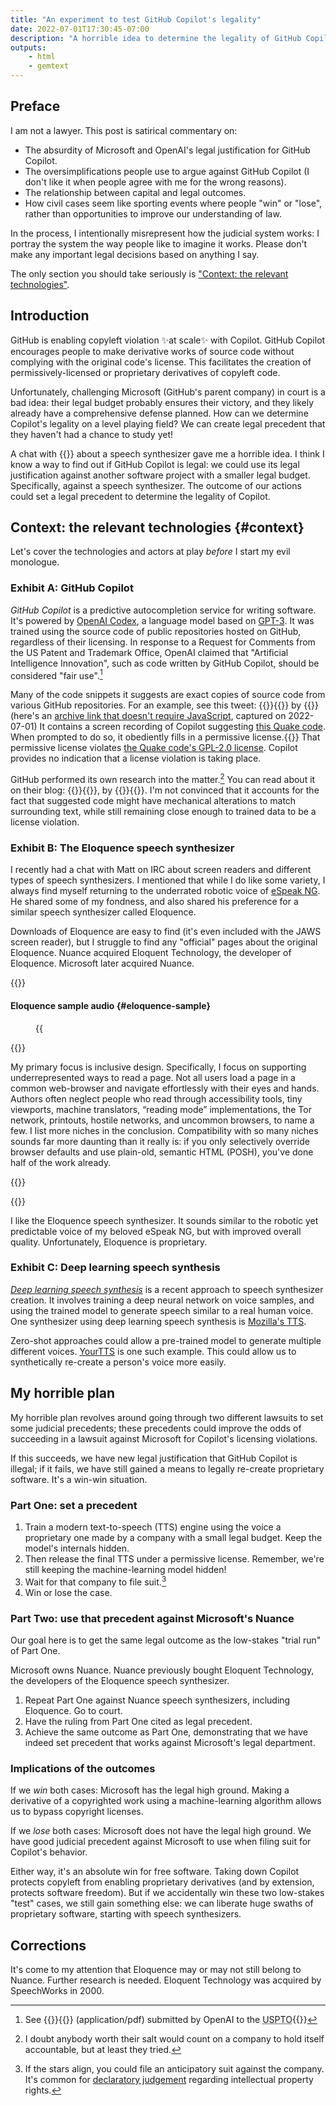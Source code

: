 ```yaml
---
title: "An experiment to test GitHub Copilot's legality"
date: 2022-07-01T17:30:45-07:00
description: "A horrible idea to determine the legality of GitHub Copilot, or of re-creating proprietary speech synthesizers: create legal precedent that doesn't exist yet!"
outputs:
    - html
    - gemtext
---
```

<section role="doc-preface">

<h2>Preface</h2>

I am not a lawyer. This post is satirical commentary on:

- The absurdity of Microsoft and OpenAI's legal justification for GitHub Copilot.
- The oversimplifications people use to argue against GitHub Copilot (I don't like it when people agree with me for the wrong reasons).
- The relationship between capital and legal outcomes.
- How civil cases seem like sporting events where people "win" or "lose", rather than opportunities to improve our understanding of law.

In the process, I intentionally misrepresent how the judicial system works: I portray the system the way people like to imagine it works. Please don't make any important legal decisions based on anything I say.

The only section you should take seriously is ["Context: the relevant technologies"](#context).

</section>

<section role="doc-introduction">

Introduction
------------

GitHub is enabling copyleft violation <span aria-hidden="true">✨</span>at scale<span aria-hidden="true">✨</span> with Copilot. GitHub Copilot encourages people to make derivative works of source code without complying with the original code's license. This facilitates the creation of permissively-licensed or proprietary derivatives of copyleft code.

Unfortunately, challenging Microsoft (GitHub's parent company) in court is a bad idea: their legal budget probably ensures their victory, and they likely already have a comprehensive defense planned. How can we determine Copilot's legality on a level playing field? We can create legal precedent that they haven't had a chance to study yet!

A chat with {{<indieweb-person itemprop="mentions" first-name="Matt" last-name="Campbell" url="https://mwcampbell.us/blog/">}} about a speech synthesizer gave me a horrible idea. I think I know a way to find out if GitHub Copilot is legal: we could use its legal justification against another software project with a smaller legal budget. Specifically, against a speech synthesizer. The outcome of our actions could set a legal precedent to determine the legality of Copilot.

</section>

Context: the relevant technologies {#context}
----------------------------------

Let's cover the technologies and actors at play _before_ I start my evil monologue.

### Exhibit A: GitHub Copilot

<dfn>GitHub Copilot</dfn> is a predictive autocompletion service for writing software. It's powered by [OpenAI Codex](https://openai.com/blog/openai-codex/), a language model based on [GPT-3](https://en.wikipedia.org/wiki/GPT-3). It was trained using the source code of public repositories hosted on GitHub, regardless of their licensing. In response to a Request for Comments from the US Patent and Trademark Office, OpenAI claimed that "Artificial Intelligence Innovation", such as code written by GitHub Copilot, should be considered "fair use".[^1]

Many of the code snippets it suggests are exact copies of source code from various GitHub repositories. For an example, see this tweet: {{<mention-work itemtype="SocialMediaPosting">}}{{<cited-work name="I don't want to say anything but that's not the right license Mr Copilot." url="https://twitter.com/mitsuhiko/status/1410886329924194309">}} by {{<indieweb-person url="https://lucumr.pocoo.org/about/" first-name="Armin" last-name="Ronacher" itemprop="author">}} (here's an <a itemprop="archivedAt" href="https://web.archive.org/web/20220701010012/https://nitter.pussthecat.org/mitsuhiko/status/1410886329924194309">archive link that doesn't require JavaScript</a>, captured on <time datetime="2022-07-01T01:00:12+00:00">2022-07-01</time>) <span itemprop="description">It contains a screen recording of Copilot suggesting [this Quake code](https://github.com/id-Software/Quake-III-Arena/blob/dbe4ddb10315479fc00086f08e25d968b4b43c49/code/game/q_math.c#L552). When prompted to do so, it obediently fills in a permissive license.</span>{{</mention-work>}} That permissive license violates [the Quake code's GPL-2.0 license](https://github.com/id-Software/Quake-III-Arena/blob/dbe4ddb10315479fc00086f08e25d968b4b43c49/COPYING.txt). Copilot provides no indication that a license violation is taking place.

GitHub performed its own research into the matter.[^2] You can read about it on their blog: {{<mention-work itemtype="BlogPosting">}}{{<cited-work url="https://github.blog/2021-06-30-github-copilot-research-recitation/" name="GitHub Copilot research recitation" extraName="headline">}}, by {{<indieweb-person url="https://github.com/wunderalbert" first-name="Albert" last-name="Ziegler" itemprop="author">}}{{</mention-work>}}. I'm not convinced that it accounts for the fact that suggested code might have mechanical alterations to match surrounding text, while still remaining close enough to trained data to be a license violation.

### Exhibit B: The Eloquence speech synthesizer

I recently had a chat with Matt on IRC about screen readers and different types of speech synthesizers. I mentioned that while I do like some variety, I always find myself returning to the underrated robotic voice of [eSpeak NG](https://github.com/espeak-ng/espeak-ng/). He shared some of my fondness, and also shared his preference for a similar speech synthesizer called Eloquence.

Downloads of Eloquence are easy to find (it's even included with the JAWS screen reader), but I struggle to find any "official" pages about the original Eloquence. Nuance acquired Eloquent Technology, the developer of Eloquence. Microsoft later acquired Nuance.

{{<transcribed-image id="eloquence" type="audio" itemtype2="AudioObject" itemprop="hasPart">}}

#### <span itemprop="name">Eloquence sample audio</span> {#eloquence-sample}

<figure>
{{<audio name="eloquence">}}
<figcaption itemprop="description">

Matt recorded this sample audio clip of Eloquence reading some text. The text is from the introduction of {{<mention-work itemprop="encodesCreativeWork" itemtype="TechArticle">}}{{<cited-work name="Best practices for inclusive textual websites" url="../../../../2020/11/23/website-best-practices/" extraName="headline">}}{{</mention-work>}}

</figcaption>
</figure>

{{<transcribed-image-transcript type="audio">}}

My primary focus is inclusive design. Specifically, I focus on supporting underrepresented ways to read a page. Not all users load a page in a common web-browser and navigate effortlessly with their eyes and hands. Authors often neglect people who read through accessibility tools, tiny viewports, machine translators, “reading mode” implementations, the Tor network, printouts, hostile networks, and uncommon browsers, to name a few. I list more niches in the conclusion. Compatibility with so many niches sounds far more daunting than it really is: if you only selectively override browser defaults and use plain-old, semantic HTML (POSH), you've done half of the work already.

{{</transcribed-image-transcript>}}

{{</transcribed-image>}}

I like the Eloquence speech synthesizer. It sounds similar to the robotic yet predictable voice of my beloved eSpeak NG, but with improved overall quality. Unfortunately, Eloquence is proprietary.

### Exhibit C: Deep learning speech synthesis

<dfn>[Deep learning speech synthesis](https://en.wikipedia.org/wiki/Deep_learning_speech_synthesis)</dfn> is a recent approach to speech synthesizer creation. It involves training a deep neural network on voice samples, and using the trained model to generate speech similar to a real human voice. One synthesizer using deep learning speech synthesis is [Mozilla's TTS](https://github.com/mozilla/TTS).

Zero-shot approaches could allow a pre-trained model to generate multiple different voices. [YourTTS](https://doi.org/10.48550/arXiv.2112.02418) is one such example. This could allow us to synthetically re-create a person's voice more easily.

My horrible plan
----------------

My horrible plan revolves around going through two different lawsuits to set some judicial precedents; these precedents could improve the odds of succeeding in a lawsuit against Microsoft for Copilot's licensing violations.

If this succeeds, we have new legal justification that GitHub Copilot is illegal; if it fails, we have still gained a means to legally re-create proprietary software. It's a win-win situation.

### Part One: set a precedent

1. Train a modern text-to-speech (TTS) engine using the voice a proprietary one made by a company with a small legal budget. Keep the model's internals hidden.
2. Then release the final TTS under a permissive license. Remember, we're still keeping the machine-learning model hidden!
3. Wait for that company to file suit.[^3]
4. Win or lose the case.

### Part Two: use that precedent against Microsoft's Nuance

Our goal here is to get the same legal outcome as the low-stakes "trial run" of Part One.

Microsoft owns Nuance. Nuance previously bought Eloquent Technology, the developers of the Eloquence speech synthesizer.

1. Repeat Part One against Nuance speech synthesizers, including Eloquence. Go to court.
2. Have the ruling from Part One cited as legal precedent.
3. Achieve the same outcome as Part One, demonstrating that we have indeed set precedent that works against Microsoft's legal department.

### Implications of the outcomes

If we _win_ both cases: Microsoft has the legal high ground. Making a derivative of a copyrighted work using a machine-learning algorithm allows us to bypass copyright licenses.

If we _lose_ both cases: Microsoft does not have the legal high ground. We have good judicial precedent against Microsoft to use when filing suit for Copilot's behavior.

Either way, it's an absolute win for free software. Taking down Copilot protects copyleft from enabling proprietary derivatives (and by extension, protects software freedom). But if we accidentally win these two low-stakes "test" cases, we still gain something else: we can liberate huge swaths of proprietary software, starting with speech synthesizers.

<section role="doc-errata">

Corrections
-----------

It's come to my attention that Eloquence may or may not still belong to Nuance. Further research is needed.
Eloquent Technology was acquired by SpeechWorks in 2000.

</section>


[^1]: See {{<mention-work role="doc-credit" itemtype="DigitalDocument" itemprop="citation">}}{{<cited-work name="Comment Regarding Request for Comments on Intellectual Property Protection for Artificial Intelligence Innovation" url="https://www.uspto.gov/sites/default/files/documents/OpenAI_RFC-84-FR-58141.pdf">}} (<span itemprop="encodingFormat">application/pdf</span>) submitted by <span itemscope="" itemprop="publisher" itemtype="https://schema.org/Organization"><span itemprop="name">OpenAI</span></span> to the <abbr title="United States Patent and Trademark Office">USPTO</abbr>{{</mention-work>}}

[^2]: I doubt anybody worth their salt would count on a company to hold itself accountable, but at least they tried.

[^3]: If the stars align, you could file an anticipatory suit against the company. It's common for [declaratory judgement](https://en.wikipedia.org/wiki/Declaratory_judgement) regarding intellectual property rights.


